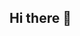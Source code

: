 ## Hi there 👋

<!--
**argaja10/argaja10** is a ✨ _special_ ✨ repository because its `README.md` (this file) appears on your GitHub profile.

I’m a Biomedical Engineering graduate from Carnegie Mellon ​University.



My interests lie in the application of image processing and deep ​learning in pathology and clinical settings. Additionally, I have about ​2 years of  experience working in the biotech/healthcare industry.



I am passionate about contributing to the biotech/healthcare ​industry and making a meaningful impact on human health.



Feel free to reach out to collaborate, discuss ideas or just to chat!
